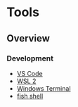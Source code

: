 # Tools

## Overview

### Development

* [VS Code](https://github.com/microsoft/vscode)
* [WSL 2](https://docs.microsoft.com/en-us/windows/wsl/install-win10)
* [Windows Terminal](https://github.com/microsoft/terminal)
* [fish shell](https://github.com/fish-shell/fish-shell)

